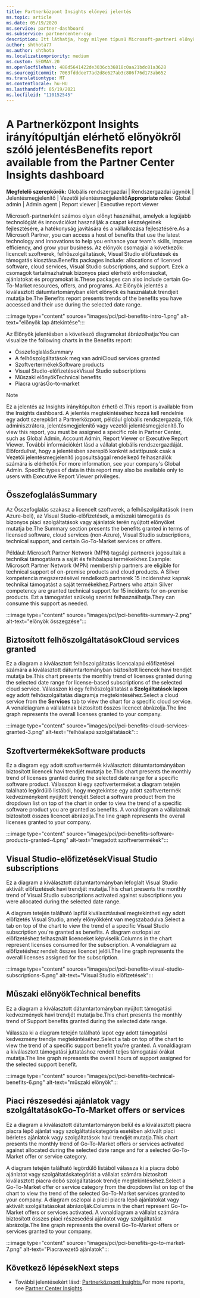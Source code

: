 ```yaml
---
title: Partnerközpont Insights előnyei jelentés
ms.topic: article
ms.date: 05/19/2020
ms.service: partner-dashboard
ms.subservice: partnercenter-csp
description: Itt láthatja, hogy milyen típusú Microsoft-partneri előnyöket kapott az üzlete növelése, a hatékonyság növelése és a csapat készségeinek javítása érdekében.
author: shthota77
ms.author: shthota
ms.localizationpriority: medium
ms.custom: SEOMAY.20
ms.openlocfilehash: 488d5641422de3036cb36818c0aa21bdc81a3628
ms.sourcegitcommit: 7063fdddee77ad2d8e627ab3c806f76d173ab652
ms.translationtype: MT
ms.contentlocale: hu-HU
ms.lasthandoff: 05/19/2021
ms.locfileid: "110152545"
---
```

# <a name="benefits-report-available-from-the-partner-center-insights-dashboard"></a><span data-ttu-id="08059-103">A Partnerközpont Insights irányítópultján elérhető előnyökről szóló jelentés</span><span class="sxs-lookup"><span data-stu-id="08059-103">Benefits report available from the Partner Center Insights dashboard</span></span>

<span data-ttu-id="08059-104">**Megfelelő szerepkörök:** Globális rendszergazdai | Rendszergazdai ügynök | Jelentésmegjelenítő | Vezetői jelentésmegjelenítő</span><span class="sxs-lookup"><span data-stu-id="08059-104">**Appropriate roles**: Global admin | Admin agent | Report viewer | Executive report viewer</span></span>

<span data-ttu-id="08059-105">Microsoft-partnerként számos olyan előnyt használhat, amelyek a legújabb technológiát és innovációkat használják a csapat készségeinek fejlesztésére, a hatékonyság javítására és a vállalkozása fejlesztésére.</span><span class="sxs-lookup"><span data-stu-id="08059-105">As a Microsoft Partner, you can access a host of benefits that use the latest technology and innovations to help you enhance your team's skills, improve efficiency, and grow your business.</span></span> <span data-ttu-id="08059-106">Az előnyök csomagjai a következők: licencelt szoftverek, felhőszolgáltatások, Visual Studio előfizetések és támogatás kiosztása.</span><span class="sxs-lookup"><span data-stu-id="08059-106">Benefits packages include: allocations of licensed software, cloud services, Visual Studio subscriptions, and support.</span></span> <span data-ttu-id="08059-107">Ezek a csomagok tartalmazhatnak bizonyos piaci elérhető erőforrásokat, ajánlatokat és programokat is.</span><span class="sxs-lookup"><span data-stu-id="08059-107">These packages can also include certain Go-To-Market resources, offers, and programs.</span></span> <span data-ttu-id="08059-108">Az Előnyök jelentés a kiválasztott dátumtartományban elért előnyök és használatuk trendjeit mutatja be.</span><span class="sxs-lookup"><span data-stu-id="08059-108">The Benefits report presents trends of the benefits you have accessed and their use during the selected date range.</span></span>

:::image type="content" source="images/pci/pci-benefits-intro-1.png" alt-text="előnyök lap áttekintése":::

<span data-ttu-id="08059-110">Az Előnyök jelentésben a következő diagramokat ábrázolhatja:</span><span class="sxs-lookup"><span data-stu-id="08059-110">You can visualize the following charts in the Benefits report:</span></span>

- <span data-ttu-id="08059-111">Összefoglalás</span><span class="sxs-lookup"><span data-stu-id="08059-111">Summary</span></span>
- <span data-ttu-id="08059-112">A felhőszolgáltatások meg van adni</span><span class="sxs-lookup"><span data-stu-id="08059-112">Cloud services granted</span></span>
- <span data-ttu-id="08059-113">Szoftvertermékek</span><span class="sxs-lookup"><span data-stu-id="08059-113">Software products</span></span>
- <span data-ttu-id="08059-114">Visual Studio-előfizetések</span><span class="sxs-lookup"><span data-stu-id="08059-114">Visual Studio subscriptions</span></span>
- <span data-ttu-id="08059-115">Műszaki előnyök</span><span class="sxs-lookup"><span data-stu-id="08059-115">Technical benefits</span></span>
- <span data-ttu-id="08059-116">Piacra ugrás</span><span class="sxs-lookup"><span data-stu-id="08059-116">Go-to-market</span></span>

 > [!NOTE]
 > <span data-ttu-id="08059-117">Ez a jelentés az Insights irányítópulton érhető el.</span><span class="sxs-lookup"><span data-stu-id="08059-117">This report is available from the Insights dashboard.</span></span> <span data-ttu-id="08059-118">A jelentés megtekintéséhez hozzá kell rendelnie egy adott szerepkört a Partnerközpont, például globális rendszergazda, fiók adminisztrátora, jelentésmegjelenítő vagy vezetői jelentésmegjelenítő.</span><span class="sxs-lookup"><span data-stu-id="08059-118">To view this report, you must be assigned a specific role in Partner Center, such as Global Admin, Account Admin, Report Viewer or Executive Report Viewer.</span></span> <span data-ttu-id="08059-119">További információkért lásd a vállalat globális rendszergazdáját. Előfordulhat, hogy a jelentésben szereplő konkrét adattípusok csak a Vezetői jelentésmegjelenítő jogosultsággal rendelkező felhasználók számára is elérhetők.</span><span class="sxs-lookup"><span data-stu-id="08059-119">For more information, see your company's Global Admin. Specific types of data in this report may also be available only to users with Executive Report Viewer privileges.</span></span>

## <a name="summary"></a><span data-ttu-id="08059-120">Összefoglalás</span><span class="sxs-lookup"><span data-stu-id="08059-120">Summary</span></span>

<span data-ttu-id="08059-121">Az Összefoglalás szakasz a licencelt szoftverek, a felhőszolgáltatások (nem Azure-beli), az Visual Studio-előfizetések, a műszaki támogatás és bizonyos piaci szolgáltatások vagy ajánlatok terén nyújtott előnyöket mutatja be.</span><span class="sxs-lookup"><span data-stu-id="08059-121">The Summary section presents the benefits granted in terms of licensed software, cloud services (non-Azure), Visual Studio subscriptions, technical support, and certain Go-To-Market services or offers.</span></span>

<span data-ttu-id="08059-122">Például: Microsoft Partner Network (MPN) tagsági partnerek jogosultak a technikai támogatásra a saját és felhőalapú termékeikhez.</span><span class="sxs-lookup"><span data-stu-id="08059-122">Example: Microsoft Partner Network (MPN) membership partners are eligible for technical support of on-premise products and cloud products.</span></span> <span data-ttu-id="08059-123">A Silver kompetencia megszerzésével rendelkező partnerek 15 incidenshez kapnak technikai támogatást a saját termékekhez.</span><span class="sxs-lookup"><span data-stu-id="08059-123">Partners who attain Silver competency are granted technical support for 15 incidents for on-premise products.</span></span> <span data-ttu-id="08059-124">Ezt a támogatást szükség szerint felhasználhatja.</span><span class="sxs-lookup"><span data-stu-id="08059-124">They can consume this support as needed.</span></span> 

:::image type="content" source="images/pci/pci-benefits-summary-2.png" alt-text="előnyök összegzése":::

## <a name="cloud-services-granted"></a><span data-ttu-id="08059-126">Biztosított felhőszolgáltatások</span><span class="sxs-lookup"><span data-stu-id="08059-126">Cloud services granted</span></span>

<span data-ttu-id="08059-127">Ez a diagram a kiválasztott felhőszolgáltatás licencalapú előfizetései számára a kiválasztott dátumtartományban biztosított licencek havi trendjét mutatja be.</span><span class="sxs-lookup"><span data-stu-id="08059-127">This chart presents the monthly trend of licenses granted during the selected date range for license-based subscriptions of the selected cloud service.</span></span>
<span data-ttu-id="08059-128">Válasszon ki egy felhőszolgáltatást a **Szolgáltatások lapon** egy adott felhőszolgáltatás diagramja megtekintéséhez.</span><span class="sxs-lookup"><span data-stu-id="08059-128">Select a cloud service from the **Services** tab to view the chart for a specific cloud service.</span></span> <span data-ttu-id="08059-129">A vonaldiagram a vállalatnak biztosított összes licencet ábrázolja.</span><span class="sxs-lookup"><span data-stu-id="08059-129">The line graph represents the overall licenses granted to your company.</span></span>

:::image type="content" source="images/pci/pci-benefits-cloud-services-granted-3.png" alt-text="felhőalapú szolgáltatások":::

## <a name="software-products"></a><span data-ttu-id="08059-131">Szoftvertermékek</span><span class="sxs-lookup"><span data-stu-id="08059-131">Software products</span></span>

<span data-ttu-id="08059-132">Ez a diagram egy adott szoftvertermék kiválasztott dátumtartományában biztosított licencek havi trendjét mutatja be.</span><span class="sxs-lookup"><span data-stu-id="08059-132">This chart presents the monthly trend of licenses granted during the selected date range for a specific software product.</span></span> <span data-ttu-id="08059-133">Válasszon ki egy szoftverterméket a diagram tetején található legördülő listából, hogy megtekintse egy adott szoftvertermék kedvezményként nyújtott trendjét.</span><span class="sxs-lookup"><span data-stu-id="08059-133">Select a software product from the dropdown list on top of the chart in order to view the trend of a specific software product you are granted as benefits.</span></span> <span data-ttu-id="08059-134">A vonaldiagram a vállalatnak biztosított összes licencet ábrázolja.</span><span class="sxs-lookup"><span data-stu-id="08059-134">The line graph represents the overall licenses granted to your company.</span></span>

:::image type="content" source="images/pci/pci-benefits-software-products-granted-4.png" alt-text="megadott szoftvertermékek":::

## <a name="visual-studio-subscriptions"></a><span data-ttu-id="08059-136">Visual Studio-előfizetések</span><span class="sxs-lookup"><span data-stu-id="08059-136">Visual Studio subscriptions</span></span>

<span data-ttu-id="08059-137">Ez a diagram a kiválasztott dátumtartományban lefoglalt Visual Studio aktivált előfizetések havi trendjét mutatja.</span><span class="sxs-lookup"><span data-stu-id="08059-137">This chart presents the monthly trend of Visual Studio subscriptions activated against subscriptions you were allocated during the selected date range.</span></span>

<span data-ttu-id="08059-138">A diagram tetején található lapfül kiválasztásával megtekintheti egy adott előfizetés Visual Studio, amely előnyökként van megszabadulva.</span><span class="sxs-lookup"><span data-stu-id="08059-138">Select a tab on top of the chart to view the trend of a specific Visual Studio subscription you're granted as benefits.</span></span> <span data-ttu-id="08059-139">A diagram oszlopai az előfizetéshez felhasznált licenceket képviselik.</span><span class="sxs-lookup"><span data-stu-id="08059-139">Columns in the chart represent licenses consumed for the subscription.</span></span> <span data-ttu-id="08059-140">A vonaldiagram az előfizetéshez rendelt összes licencet jelöli.</span><span class="sxs-lookup"><span data-stu-id="08059-140">The line graph represents the overall licenses assigned for the subscription.</span></span>

:::image type="content" source="images/pci/pci-benefits-visual-studio-subscriptions-5.png" alt-text="Visual Studio előfizetések":::

## <a name="technical-benefits"></a><span data-ttu-id="08059-142">Műszaki előnyök</span><span class="sxs-lookup"><span data-stu-id="08059-142">Technical benefits</span></span>

<span data-ttu-id="08059-143">Ez a diagram a kiválasztott dátumtartományban nyújtott támogatási kedvezmények havi trendjét mutatja be.</span><span class="sxs-lookup"><span data-stu-id="08059-143">This chart presents the monthly trend of Support benefits granted during the selected date range.</span></span>

<span data-ttu-id="08059-144">Válassza ki a diagram tetején található lapot egy adott támogatási kedvezmény trendje megtekintéséhez.</span><span class="sxs-lookup"><span data-stu-id="08059-144">Select a tab on top of the chart to view the trend of a specific support benefit you're granted.</span></span> <span data-ttu-id="08059-145">A vonaldiagram a kiválasztott támogatási juttatáshoz rendelt teljes támogatási órákat mutatja.</span><span class="sxs-lookup"><span data-stu-id="08059-145">The line graph represents the overall hours of support assigned for the selected support benefit.</span></span>

:::image type="content" source="images/pci/pci-benefits-technical-benefits-6.png" alt-text="műszaki előnyök":::

## <a name="go-to-market-offers-or-services"></a><span data-ttu-id="08059-147">Piaci részesedési ajánlatok vagy szolgáltatások</span><span class="sxs-lookup"><span data-stu-id="08059-147">Go-To-Market offers or services</span></span>

<span data-ttu-id="08059-148">Ez a diagram a kiválasztott dátumtartományon belül és a kiválasztott piacra piacra lépő ajánlat vagy szolgáltatáskategória esetében aktivált piaci bérletes ajánlatok vagy szolgáltatások havi trendjét mutatja.</span><span class="sxs-lookup"><span data-stu-id="08059-148">This chart presents the monthly trend of Go-To-Market offers or services activated against allocated during the selected date range and for a selected Go-To-Market offer or service category.</span></span>

<span data-ttu-id="08059-149">A diagram tetején található legördülő listából válassza ki a piacra dobó ajánlatot vagy szolgáltatáskategóriát a vállalat számára biztosított kiválasztott piacra dobó szolgáltatások trendje megtekintéséhez.</span><span class="sxs-lookup"><span data-stu-id="08059-149">Select a Go-To-Market offer or service category from the dropdown list on top of the chart to view the trend of the selected Go-To-Market services granted to your company.</span></span> <span data-ttu-id="08059-150">A diagram oszlopai a piaci piacra lépő ajánlatokat vagy aktivált szolgáltatásokat ábrázolják.</span><span class="sxs-lookup"><span data-stu-id="08059-150">Columns in the chart represent Go-To-Market offers or services activated.</span></span> <span data-ttu-id="08059-151">A vonaldiagram a vállalat számára biztosított összes piaci részesedési ajánlatot vagy szolgáltatást ábrázolja.</span><span class="sxs-lookup"><span data-stu-id="08059-151">The line graph represents the overall Go-To-Market offers or services granted to your company.</span></span>

:::image type="content" source="images/pci/pci-benefits-go-to-market-7.png" alt-text="Piacravezető ajánlatok":::

## <a name="next-steps"></a><span data-ttu-id="08059-153">Következő lépések</span><span class="sxs-lookup"><span data-stu-id="08059-153">Next steps</span></span>

- <span data-ttu-id="08059-154">További jelentésekért lásd: [Partnerközpont Insights.](partner-center-insights.md)</span><span class="sxs-lookup"><span data-stu-id="08059-154">For more reports, see [Partner Center Insights](partner-center-insights.md).</span></span>
